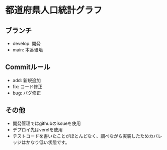 # 都道府県人口統計グラフ

## ブランチ
- develop: 開発
- main: 本番環境

## Commitルール
- add: 新規追加
- fix: コード修正
- bug: バグ修正

## その他
- 開発管理ではgithubのissueを使用
- デプロイ先はverelを使用
- テストコードを書いたことがほとんどなく、調べながら実装したためカバレッジはかなり低い状態です。
